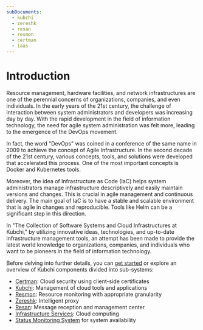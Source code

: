 ```yaml
---
subDocuments:
  - kubchi
  - zereshk
  - resan
  - resmon
  - certman
  - iaas
---
```


# Introduction

Resource management, hardware facilities, and network infrastructures are one of the perennial concerns of organizations, companies, and even individuals. In the early years of the 21st century, the challenge of interaction between system administrators and developers was increasing day by day. With the rapid development in the field of information technology, the need for agile system administration was felt more, leading to the emergence of the DevOps movement.

In fact, the word "DevOps" was coined in a conference of the same name in 2009 to achieve the concept of Agile Infrastructure. In the second decade of the 21st century, various concepts, tools, and solutions were developed that accelerated this process. One of the most important concepts is Docker and Kubernetes tools.

Moreover, the idea of Infrastructure as Code (IaC) helps system administrators manage infrastructure descriptively and easily maintain versions and changes. This is crucial in agile management and continuous delivery. The main goal of IaC is to have a stable and scalable environment that is agile in changes and reproducible. Tools like Helm can be a significant step in this direction.

In "The Collection of Software Systems and Cloud Infrastructures at Kubchi," by utilizing innovative ideas, technologies, and up-to-date infrastructure management tools, an attempt has been made to provide the latest world knowledge to organizations, companies, and individuals who want to be pioneers in the field of information technology.

Before delving into further details, you can [get started](kubchi/getting-started) or explore an overview of Kubchi components divided into sub-systems:

- [Certman](certman): Cloud security using client-side certificates
- [Kubchi](kubchi): Management of cloud tools and applications
- [Resmon](resmon): Resource monitoring with appropriate granularity
- [Zereshk](zereshk): Intelligent proxy
- [Resan](resan): Message reception and management center
- [Infrastructure Services](iaas): Cloud computing
- [Status Monitoring System](./statuspage) for system availability
